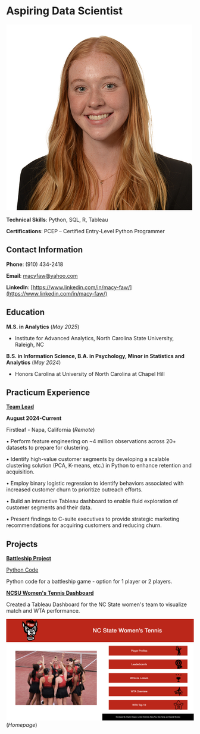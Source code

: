 # Aspiring Data Scientist
![Macy Faw's Headshot](MSA-Headshot.jpg)

**Technical Skills**: Python, SQL, R, Tableau

**Certifications**: PCEP – Certified Entry-Level Python Programmer


## Contact Information

**Phone**: (910) 434-2418

**Email**: macyfaw@yahoo.com

**LinkedIn**: [https://www.linkedin.com/in/macy-faw/](https://www.linkedin.com/in/macy-faw/)


## Education
**M.S. in Analytics** (_May 2025_)

- Institute for Advanced Analytics, North Carolina State University, Raleigh, NC


**B.S. in Information Science, B.A. in Psychology, Minor in Statistics and Analytics** (_May 2024_)

- Honors Carolina at University of North Carolina at Chapel Hill

## Practicum Experience
<ins>**Team Lead**</ins>

**August 2024-Current**

Firstleaf	- Napa, California (_Remote_)

•	Perform feature engineering on ~4 million observations across 20+ datasets to prepare for clustering.

•	Identify high-value customer segments by developing a scalable clustering solution (PCA, K-means, etc.) in Python to enhance retention and acquisition.

•	Employ binary logistic regression to identify behaviors associated with increased customer churn to prioritize outreach efforts.

•	Build an interactive Tableau dashboard to enable fluid exploration of customer segments and their data.

•	Present findings to C-suite executives to provide strategic marketing recommendations for acquiring customers and reducing churn.


## Projects
<ins>**Battleship Project**</ins>

[Python Code](battleship.py)

Python code for a battleship game - option for 1 player or 2 players. 


<ins>**NCSU Women's Tennis Dashboard**</ins>

Created a Tableau Dashboard for the NC State women's team to visualize match and WTA performance. 

![Tennis Dashboard](dashboard.jpg)
(_Homepage_)


